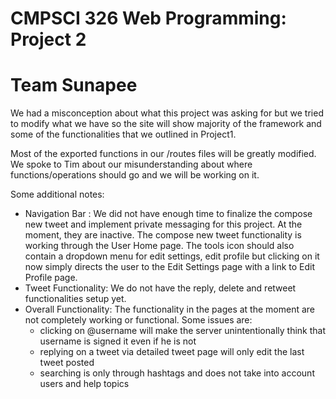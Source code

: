 # CMPSCI 326 Web Programming: Project 2
# Team Sunapee

We had a misconception about what this project was asking for but we tried to modify what we have so the site
will show majority of the framework and some of the functionalities that we outlined in Project1.

Most of the exported functions in our /routes files will be greatly modified. We spoke to Tim about our misunderstanding about where functions/operations should go and we will be working on it.

Some additional notes:
* Navigation Bar : 
  We did not have enough time to finalize the compose new tweet and implement private messaging for this project. At the moment, they are inactive. The compose new tweet functionality is working through the User Home page. The tools icon should also contain a dropdown menu for edit settings, edit profile but clicking on it now simply directs the user to the Edit Settings page with a link to Edit Profile page.
* Tweet Functionality:
  We do not have the reply, delete and retweet functionalities setup yet.
* Overall Functionality:
  The functionality in the pages at the moment are not completely working or functional. Some issues are:
  * clicking on @username will make the server unintentionally think that username is signed it even if he is not
  * replying on a tweet via detailed tweet page will only edit the last tweet posted
  * searching is only through hashtags and does not take into account users and help topics
  
